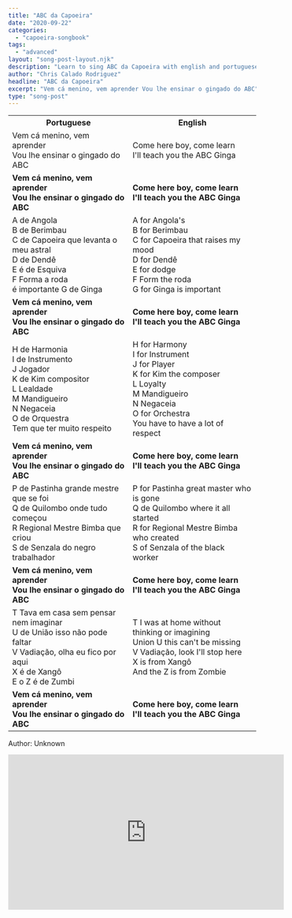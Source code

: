 ```yaml
---
title: "ABC da Capoeira"
date: "2020-09-22"
categories:
  - "capoeira-songbook"
tags:
  - "advanced"
layout: "song-post-layout.njk"
description: "Learn to sing ABC da Capoeira with english and portuguese translations along with a video to help you learn."
author: "Chris Calado Rodriguez"
headline: "ABC da Capoeira"
excerpt: "Vem cá menino, vem aprender Vou lhe ensinar o gingado do ABC"
type: "song-post"
---
```


<table class="capoeira-table">
    <tr class="header-row">
        <th>Portuguese</th>
        <th>English</th>
    </tr>
    <tr>
        <td>Vem cá menino, vem aprender<br>Vou lhe ensinar o gingado do ABC
        <td>Come here boy, come learn<br>I'll teach you the ABC Ginga</td>
    </tr>
    <tr>
        <td><strong>Vem cá menino, vem aprender<br>Vou lhe ensinar o gingado do ABC</strong></td>
        <td><strong>Come here boy, come learn<br>I'll teach you the ABC Ginga</strong></td>
    </tr>
    <tr>
        <td>A de Angola<br>B de Berimbau<br>C de Capoeira que levanta o meu astral<br>D de Dendê<br>E é de Esquiva<br>F Forma a roda<br>é importante G de Ginga</td>
        <td>A for Angola's<br>B for Berimbau<br>C for Capoeira that raises my mood<br>D for Dendê<br>E for dodge<br>F Form the roda<br>G for Ginga is important</td>
    </tr>
    <tr>
        <td><strong>Vem cá menino, vem aprender<br>Vou lhe ensinar o gingado do ABC</strong></td>
        <td><strong>Come here boy, come learn<br>I'll teach you the ABC Ginga</strong></td>
    </tr>
    <tr>
        <td>H de Harmonia<br>I de Instrumento<br>J Jogador<br>K de Kim compositor<br>L Lealdade<br>M Mandigueiro<br>N Negaceia<br>O de Orquestra<br>Tem que ter muito respeito</td>
        <td>H for Harmony<br>I for Instrument<br>J for Player<br>K for Kim the composer<br>L Loyalty<br>M Mandigueiro<br>N Negaceia<br>O for Orchestra<br>You have to have a lot of respect</td>
    </tr>
    <tr>
        <td><strong>Vem cá menino, vem aprender<br>Vou lhe ensinar o gingado do ABC</strong></td>
        <td><strong>Come here boy, come learn<br>I'll teach you the ABC Ginga</strong></td>
    </tr>
    <tr>
        <td>P de Pastinha grande mestre que se foi<br>Q de Quilombo onde tudo começou<br>R Regional Mestre Bimba que criou<br>S de Senzala do negro trabalhador</td>
        <td>P for Pastinha great master who is gone<br>Q de Quilombo where it all started<br>R for Regional Mestre Bimba who created<br>S of Senzala of the black worker</td>
    </tr>
    <tr>
        <td><strong>Vem cá menino, vem aprender<br>Vou lhe ensinar o gingado do ABC</strong></td>
        <td><strong>Come here boy, come learn<br>I'll teach you the ABC Ginga</strong></td>
    </tr>
    <tr>
        <td>T Tava em casa sem pensar nem imaginar<br>U de União isso não pode faltar<br>V Vadiação, olha eu fico por aqui<br>X é de Xangô<br>E o Z é de Zumbi</td>
        <td>T I was at home without thinking or imagining<br>Union U this can't be missing<br>V Vadiação, look I'll stop here<br>X is from Xangô<br>And the Z is from Zombie</td>
    </tr>
    <tr>
        <td><strong>Vem cá menino, vem aprender<br>Vou lhe ensinar o gingado do ABC</strong></td>
        <td><strong>Come here boy, come learn<br>I'll teach you the ABC Ginga</strong></td>
    </tr>
</table>
<figcaption>

Author: Unknown

</figcaption>

<iframe width="560" height="315" src="https://www.youtube.com/embed/TDINDRiaW_0" title="YouTube video player" frameborder="0" allow="accelerometer; autoplay; clipboard-write; encrypted-media; gyroscope; picture-in-picture" allowfullscreen></iframe>